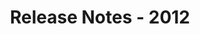 ﻿---
title: Release Notes - 2012
articleTitle: Release Notes - 2012
linktitle: Release Notes - 2012
description: "Release Notes - 2012 – learn about the latest updates and fixes."
type: docs
weight: 80
url: /sharepoint/release-notes-2012/
---


